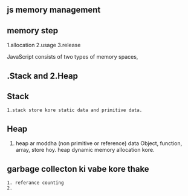<!-- https://developer.mozilla.org/en-US/docs/Web/JavaScript/Memory_management -->

## js memory management
 ## memory step
  1.allocation
  2.usage
  3.release

JavaScript consists of two types of memory spaces,
## .Stack and 2.Heap

  ## Stack 
    1.stack store kore static data and primitive data.
  ## Heap
  1. heap ar moddha (non primitive or reference) data Object, function, array, store hoy. heap dynamic memory allocation kore.

  ## garbage collecton ki vabe kore thake 
    1. referance counting
    2. 
  